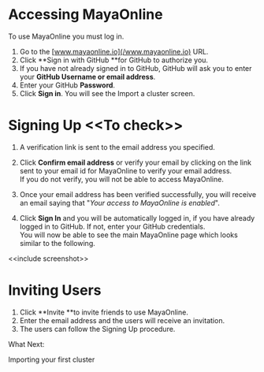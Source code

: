 # Accessing MayaOnline

To use MayaOnline you must log in.

1. Go to the [www.mayaonline.io](/www.mayaonline.io) URL.
2. Click **Sign in with GitHub **for GitHub to authorize you.
3. If you have not already signed in to GitHub, GitHub will ask you to enter your **GitHub Username or email address**.
4. Enter your GitHub **Password**.
5. Click **Sign in**.
   You will see the Import a cluster screen.

# Signing Up &lt;&lt;To check&gt;&gt;

1. A verification link is sent to the email address you specified. 
2. Click **Confirm email address** or verify your email by clicking on the link sent to your email id for MayaOnline to verify your email address.  
   If you do not verify, you will not be able to access MayaOnline.

3. Once your email address has been verified successfully, you will receive an email saying that "_Your access to MayaOnline is enabled_".

4. Click **Sign In** and you will be automatically logged in, if you have already logged in to GitHub. If not, enter your GitHub credentials.  
   You will now be able to see the main MayaOnline page which looks similar to the following.

&lt;&lt;include screenshot&gt;&gt;

# Inviting Users

1. Click **Invite **to invite friends to use MayaOnline.
2. Enter the email address and the users will receive an invitation.
3. The users can follow the Signing Up procedure.



What Next:

Importing your first cluster



